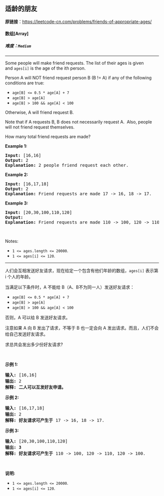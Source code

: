 ## 适龄的朋友

**原链接**：<https://leetcode-cn.com/problems/friends-of-appropriate-ages/>

#### 数组[Array]    

##### 难度：**`Medium`**

----- 
<p>Some people will make friend requests. The&nbsp;list of their ages is given and&nbsp;<code>ages[i]</code>&nbsp;is the age of the&nbsp;ith person.&nbsp;</p>

<p>Person A will NOT friend request person B (B != A) if any of the following conditions are true:</p>

<ul>
	<li><code>age[B]&nbsp;&lt;= 0.5 * age[A]&nbsp;+ 7</code></li>
	<li><code>age[B]&nbsp;&gt; age[A]</code></li>
	<li><code>age[B]&nbsp;&gt; 100 &amp;&amp;&nbsp;age[A]&nbsp;&lt; 100</code></li>
</ul>

<p>Otherwise, A will friend request B.</p>

<p>Note that if&nbsp;A requests B, B does not necessarily request A.&nbsp; Also, people will not friend request themselves.</p>

<p>How many total friend requests are made?</p>

<p><strong>Example 1:</strong></p>

<pre>
<strong>Input: </strong>[16,16]
<strong>Output: </strong>2
<strong>Explanation: </strong>2 people friend request each other.
</pre>

<p><strong>Example 2:</strong></p>

<pre>
<strong>Input: </strong>[16,17,18]
<strong>Output: </strong>2
<strong>Explanation: </strong>Friend requests are made 17 -&gt; 16, 18 -&gt; 17.</pre>

<p><strong>Example 3:</strong></p>

<pre>
<strong>Input: </strong>[20,30,100,110,120]
<strong>Output: </strong>
<strong>Explanation: </strong>Friend requests are made 110 -&gt; 100, 120 -&gt; 110, 120 -&gt; 100.
</pre>

<p>&nbsp;</p>

<p>Notes:</p>

<ul>
	<li><code>1 &lt;= ages.length&nbsp;&lt;= 20000</code>.</li>
	<li><code>1 &lt;= ages[i] &lt;= 120</code>.</li>
</ul>


----- 
<p>人们会互相发送好友请求，现在给定一个包含有他们年龄的数组，<code>ages[i]</code>&nbsp;表示第 i 个人的年龄。</p>

<p>当满足以下条件时，A 不能给 B（A、B不为同一人）发送好友请求：</p>

<ul>
	<li><code>age[B]&nbsp;&lt;= 0.5 * age[A]&nbsp;+ 7</code></li>
	<li><code>age[B]&nbsp;&gt; age[A]</code></li>
	<li><code>age[B]&nbsp;&gt; 100 &amp;&amp;&nbsp;age[A]&nbsp;&lt; 100</code></li>
</ul>

<p>否则，A 可以给 B 发送好友请求。</p>

<p>注意如果 A 向 B 发出了请求，不等于 B 也一定会向&nbsp;A 发出请求。而且，人们不会给自己发送好友请求。&nbsp;</p>

<p>求总共会发出多少份好友请求?</p>

<p>&nbsp;</p>

<p><strong>示例 1:</strong></p>

<pre><strong>输入: </strong>[16,16]
<strong>输出: </strong>2
<strong>解释: 二人可以互发好友申请。</strong>
</pre>

<p><strong>示例 2:</strong></p>

<pre><strong>输入: </strong>[16,17,18]
<strong>输出: </strong>2
<strong>解释: 好友请求可产生于</strong> 17 -&gt; 16, 18 -&gt; 17.</pre>

<p><strong>示例 3:</strong></p>

<pre><strong>输入: </strong>[20,30,100,110,120]
<strong>输出: 3</strong>
<strong>解释: 好友请求可产生于</strong> 110 -&gt; 100, 120 -&gt; 110, 120 -&gt; 100.
</pre>

<p>&nbsp;</p>

<p><strong>说明:</strong></p>

<ul>
	<li><code>1 &lt;= ages.length&nbsp;&lt;= 20000</code>.</li>
	<li><code>1 &lt;= ages[i] &lt;= 120</code>.</li>
</ul>

